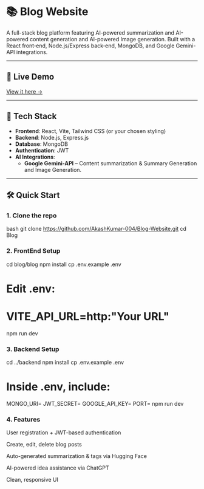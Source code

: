 # 📚 Blog Website

A full-stack blog platform featuring AI-powered summarization and AI-powered content generation and AI-powered Image generation. Built with a React front‑end, Node.js/Express back‑end, MongoDB, and Google Gemini-API integrations.

---

## 🔗 Live Demo  
[View it here →](https://blog-website-pi-plum.vercel.app/)

---

## 🚀 Tech Stack

- **Frontend**: React, Vite, Tailwind CSS (or your chosen styling)
- **Backend**: Node.js, Express.js
- **Database**: MongoDB
- **Authentication**: JWT
- **AI Integrations**:
  - **Google Gemini-API** – Content summarization & Summary Generation and Image Generation.
---

## 🛠️ Quick Start

### 1. Clone the repo
bash
git clone https://github.com/AkashKumar-004/Blog-Website.git
cd Blog

### 2. FrontEnd Setup
cd blog/blog
npm install
cp .env.example .env
# Edit .env:
# VITE_API_URL=http:"Your URL"
npm run dev

### 3. Backend Setup
cd ../backend
npm install
cp .env.example .env
# Inside .env, include:
MONGO_URI=<Your MongoDB connection URI>
JWT_SECRET=<Your JWT secret>
GOOGLE_API_KEY=<Your GOOGLE API key>
PORT=<Your Port Number>
npm run dev

### 4. Features
User registration + JWT-based authentication

Create, edit, delete blog posts

Auto-generated summarization & tags via Hugging Face

AI-powered idea assistance via ChatGPT

Clean, responsive UI


